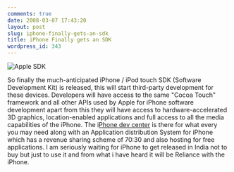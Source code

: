 ```yaml
---
comments: true
date: 2008-03-07 17:43:20
layout: post
slug: iphone-finally-gets-an-sdk
title: iPhone Finally gets an SDK
wordpress_id: 343
---
```


![Apple SDK](http://ankurs.com/wp-content/uploads/2008/03/apple-sdk-036.jpg)


 So finally the much-anticipated iPhone / iPod touch SDK (Software Development Kit) is released, this will start third-party development for these devices. Developers will have access to the same "Cocoa Touch" framework and all other APIs used by Apple for iPhone software development apart from this they will have access to hardware-accelerated 3D graphics, location-enabled applications and full access to all the media capabilities of the iPhone. The i[Phone dev center](http://developer.apple.com/iphone/) is there for what every you may need along with an Application distribution System for iPhone which has a revenue sharing scheme of 70:30 and also hosting for free applications. I am seriously waiting for iPhone to get released in India not to buy but just to use it and from what i have heard it will be Reliance with the iPhone.
